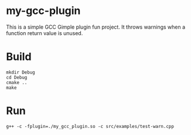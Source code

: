 my-gcc-plugin
=============

This is a simple GCC Gimple plugin fun project.
It throws warnings when a function return value is unused.

Build
=====

```
mkdir Debug
cd Debug
cmake ..
make
```

Run
===
```
g++ -c -fplugin=./my_gcc_plugin.so -c src/examples/test-warn.cpp
```